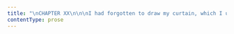 ```yaml
---
title: "\nCHAPTER XX\n\n\nI had forgotten to draw my curtain, which I usually did, and also to let\ndown my window-blind.\_ The consequence was, that when the moon, which\nwas full and bright (for the night was fine), came in her course to that\nspace in the sky opposite my casement, and looked in at me through the\nunveiled panes, her glorious gaze roused me.\_ Awaking in the dead of\nnight, I opened my eyes on her disk—silver-white and crystal clear.\_ It\nwas beautiful, but too solemn; I half rose, and stretched my arm to draw\nthe curtain.\n\nGood God!\_ What a cry!\n\nThe night—its silence—its rest, was rent in twain by a savage, a sharp,\na shrilly sound that ran from end to end of Thornfield Hall.\n\nMy pulse stopped: my heart stood still; my stretched arm was paralysed.\_\nThe cry died, and was not renewed.\_ Indeed, whatever being uttered that\nfearful shriek could not soon repeat it: not the widest-winged condor on\nthe Andes could, twice in succession, send out such a yell from the\ncloud shrouding his eyrie.\_ The thing delivering such utterance must\nrest ere it could repeat the effort.\n\nIt came out of the third storey; for it passed overhead.\_ And\noverhead—yes, in the room just above my chamber-ceiling—I now heard a\nstruggle: a deadly one it seemed from the noise; and a half-smothered\nvoice shouted—\n\n“Help! help! help!” three times rapidly.\n\n“Will no one come?” it cried; and then, while the staggering and\nstamping went on wildly, I distinguished through plank and plaster:—\n\n“Rochester!\_ Rochester! for God’s sake, come!”\n\nA chamber-door opened: some one ran, or rushed, along the gallery.\_\nAnother step stamped on the flooring above and something fell; and there\nwas silence.\n\nI had put on some clothes, though horror shook all my limbs; I issued\nfrom my apartment.\_ The sleepers were all aroused: ejaculations,\nterrified murmurs sounded in every room; door after door unclosed; one\nlooked out and another looked out; the gallery filled.\_ Gentlemen and\nladies alike had quitted their beds; and “Oh! what is it?”—“Who is\nhurt?”—“What has happened?”—“Fetch a light!”—“Is it fire?”—“Are there\nrobbers?”—“Where shall we run?” was demanded confusedly on all hands.\_\nBut for the moonlight they would have been in complete darkness.\_ They\nran to and fro; they crowded together: some sobbed, some stumbled: the\nconfusion was inextricable.\n\n“Where the devil is Rochester?” cried Colonel Dent.\_ “I cannot find him\nin his bed.”\n\n“Here! here!” was shouted in return.\_ “Be composed, all of you: I’m\ncoming.”\n\nAnd the door at the end of the gallery opened, and Mr. Rochester\nadvanced with a candle: he had just descended from the upper storey.\_\nOne of the ladies ran to him directly; she seized his arm: it was Miss\nIngram.\n\n“What awful event has taken place?” said she.\_ “Speak! let us know the\nworst at once!”\n\n“But don’t pull me down or strangle me,” he replied: for the Misses\nEshton were clinging about him now; and the two dowagers, in vast white\nwrappers, were bearing down on him like ships in full sail.\n\n“All’s right!—all’s right!” he cried.\_ “It’s a mere rehearsal of Much\nAdo about Nothing.\_ Ladies, keep off, or I shall wax dangerous.”\n\nAnd dangerous he looked: his black eyes darted sparks.\_ Calming himself\nby an effort, he added—\n\n“A servant has had the nightmare; that is all.\_ She’s an excitable,\nnervous person: she construed her dream into an apparition, or something\nof that sort, no doubt; and has taken a fit with fright.\_ Now, then, I\nmust see you all back into your rooms; for, till the house is settled,\nshe cannot be looked after.\_ Gentlemen, have the goodness to set the\nladies the example.\_ Miss Ingram, I am sure you will not fail in\nevincing superiority to idle terrors.\_ Amy and Louisa, return to your\nnests like a pair of doves, as you are.\_\_ Mesdames” (to the dowagers),\n“you will take cold to a dead certainty, if you stay in this chill\ngallery any longer.”\n\nAnd so, by dint of alternate coaxing and commanding, he contrived to get\nthem all once more enclosed in their separate dormitories.\_ I did not\nwait to be ordered back to mine, but retreated unnoticed, as unnoticed I\nhad left it.\n\nNot, however, to go to bed: on the contrary, I began and dressed myself\ncarefully.\_ The sounds I had heard after the scream, and the words that\nhad been uttered, had probably been heard only by me; for they had\nproceeded from the room above mine: but they assured me that it was not\na servant’s dream which had thus struck horror through the house; and\nthat the explanation Mr. Rochester had given was merely an invention\nframed to pacify his guests.\_ I dressed, then, to be ready for\nemergencies.\_ When dressed, I sat a long time by the window looking out\nover the silent grounds and silvered fields and waiting for I knew not\nwhat.\_ It seemed to me that some event must follow the strange cry,\nstruggle, and call.\n\nNo: stillness returned: each murmur and movement ceased gradually, and\nin about an hour Thornfield Hall was again as hushed as a desert.\_ It\nseemed that sleep and night had resumed their empire.\_ Meantime the moon\ndeclined: she was about to set.\_ Not liking to sit in the cold and\ndarkness, I thought I would lie down on my bed, dressed as I was.\_ I\nleft the window, and moved with little noise across the carpet; as I\nstooped to take off my shoes, a cautious hand tapped low at the door.\n\n“Am I wanted?” I asked.\n\n“Are you up?” asked the voice I expected to hear, viz., my master’s.\n\n“Yes, sir.”\n\n“And dressed?”\n\n“Yes.”\n\n“Come out, then, quietly.”\n\nI obeyed.\_ Mr. Rochester stood in the gallery holding a light.\n\n“I want you,” he said: “come this way: take your time, and make no\nnoise.”\n\nMy slippers were thin: I could walk the matted floor as softly as a\ncat.\_ He glided up the gallery and up the stairs, and stopped in the\ndark, low corridor of the fateful third storey: I had followed and stood\nat his side.\n\n“Have you a sponge in your room?” he asked in a whisper.\n\n“Yes, sir.”\n\n“Have you any salts—volatile salts?”\n\n“Yes.”\n\n“Go back and fetch both.”\n\nI returned, sought the sponge on the washstand, the salts in my drawer,\nand once more retraced my steps.\_ He still waited; he held a key in his\nhand: approaching one of the small, black doors, he put it in the lock;\nhe paused, and addressed me again.\n\n“You don’t turn sick at the sight of blood?”\n\n“I think I shall not: I have never been tried yet.”\n\nI felt a thrill while I answered him; but no coldness, and no faintness.\n\n“Just give me your hand,” he said: “it will not do to risk a fainting\nfit.”\n\nI put my fingers into his.\_ “Warm and steady,” was his remark: he turned\nthe key and opened the door.\n\nI saw a room I remembered to have seen before, the day Mrs. Fairfax\nshowed me over the house: it was hung with tapestry; but the tapestry\nwas now looped up in one part, and there was a door apparent, which had\nthen been concealed.\_ This door was open; a light shone out of the room\nwithin: I heard thence a snarling, snatching sound, almost like a dog\nquarrelling.\_ Mr. Rochester, putting down his candle, said to me, “Wait\na minute,” and he went forward to the inner apartment.\_ A shout of\nlaughter greeted his entrance; noisy at first, and terminating in Grace\nPoole’s own goblin ha! ha!\_ She then was there.\_ He made some sort of\narrangement without speaking, though I heard a low voice address him: he\ncame out and closed the door behind him.\n\n“Here, Jane!” he said; and I walked round to the other side of a large\nbed, which with its drawn curtains concealed a considerable portion of\nthe chamber.\_ An easy-chair was near the bed-head: a man sat in it,\ndressed with the exception of his coat; he was still; his head leant\nback; his eyes were closed.\_ Mr. Rochester held the candle over him; I\nrecognised in his pale and seemingly lifeless face—the stranger, Mason:\nI saw too that his linen on one side, and one arm, was almost soaked in\nblood.\n\n“Hold the candle,” said Mr. Rochester, and I took it: he fetched a basin\nof water from the washstand: “Hold that,” said he.\_ I obeyed.\_ He took\nthe sponge, dipped it in, and moistened the corpse-like face; he asked\nfor my smelling-bottle, and applied it to the nostrils.\_ Mr. Mason\nshortly unclosed his eyes; he groaned.\_ Mr. Rochester opened the shirt\nof the wounded man, whose arm and shoulder were bandaged: he sponged\naway blood, trickling fast down.\n\n“Is there immediate danger?” murmured Mr. Mason.\n\n“Pooh!\_ No—a mere scratch.\_ Don’t be so overcome, man: bear up!\_ I’ll\nfetch a surgeon for you now, myself: you’ll be able to be removed by\nmorning, I hope.\_ Jane,” he continued.\n\n“Sir?”\n\n“I shall have to leave you in this room with this gentleman, for an\nhour, or perhaps two hours: you will sponge the blood as I do when it\nreturns: if he feels faint, you will put the glass of water on that\nstand to his lips, and your salts to his nose.\_ You will not speak to\nhim on any pretext—and—Richard, it will be at the peril of your life if\nyou speak to her: open your lips—agitate yourself—and I’ll not answer\nfor the consequences.”\n\nAgain the poor man groaned; he looked as if he dared not move; fear,\neither of death or of something else, appeared almost to paralyse him.\_\nMr. Rochester put the now bloody sponge into my hand, and I proceeded to\nuse it as he had done.\_ He watched me a second, then saying,\n“Remember!—No conversation,” he left the room.\_ I experienced a strange\nfeeling as the key grated in the lock, and the sound of his retreating\nstep ceased to be heard.\n\nHere then I was in the third storey, fastened into one of its mystic\ncells; night around me; a pale and bloody spectacle under my eyes and\nhands; a murderess hardly separated from me by a single door: yes—that\nwas appalling—the rest I could bear; but I shuddered at the thought of\nGrace Poole bursting out upon me.\n\nI must keep to my post, however.\_ I must watch this ghastly\ncountenance—these blue, still lips forbidden to unclose—these eyes now\nshut, now opening, now wandering through the room, now fixing on me, and\never glazed with the dulness of horror.\_ I must dip my hand again and\nagain in the basin of blood and water, and wipe away the trickling\ngore.\_ I must see the light of the unsnuffed candle wane on my\nemployment; the shadows darken on the wrought, antique tapestry round\nme, and grow black under the hangings of the vast old bed, and quiver\nstrangely over the doors of a great cabinet opposite—whose front,\ndivided into twelve panels, bore, in grim design, the heads of the\ntwelve apostles, each enclosed in its separate panel as in a frame;\nwhile above them at the top rose an ebon crucifix and a dying Christ.\n\nAccording as the shifting obscurity and flickering gleam hovered here or\nglanced there, it was now the bearded physician, Luke, that bent his\nbrow; now St. John’s long hair that waved; and anon the devilish face of\nJudas, that grew out of the panel, and seemed gathering life and\nthreatening a revelation of the arch-traitor—of Satan himself—in his\nsubordinate’s form.\n\nAmidst all this, I had to listen as well as watch: to listen for the\nmovements of the wild beast or the fiend in yonder side den.\_ But since\nMr. Rochester’s visit it seemed spellbound: all the night I heard but\nthree sounds at three long intervals,—a step creak, a momentary renewal\nof the snarling, canine noise, and a deep human groan.\n\nThen my own thoughts worried me.\_ What crime was this that lived\nincarnate in this sequestered mansion, and could neither be expelled nor\nsubdued by the owner?—what mystery, that broke out now in fire and now\nin blood, at the deadest hours of night?\_ What creature was it, that,\nmasked in an ordinary woman’s face and shape, uttered the voice, now of\na mocking demon, and anon of a carrion-seeking bird of prey?\n\nAnd this man I bent over—this commonplace, quiet stranger—how had he\nbecome involved in the web of horror? and why had the Fury flown at\nhim?\_ What made him seek this quarter of the house at an untimely\nseason, when he should have been asleep in bed?\_ I had heard Mr.\nRochester assign him an apartment below—what brought him here!\_ And why,\nnow, was he so tame under the violence or treachery done him?\_ Why did\nhe so quietly submit to the concealment Mr. Rochester enforced?\_ Why\ndid Mr. Rochester enforce this concealment?\_ His guest had been\noutraged, his own life on a former occasion had been hideously plotted\nagainst; and both attempts he smothered in secrecy and sank in\noblivion!\_ Lastly, I saw Mr. Mason was submissive to Mr. Rochester; that\nthe impetuous will of the latter held complete sway over the inertness\nof the former: the few words which had passed between them assured me of\nthis.\_ It was evident that in their former intercourse, the passive\ndisposition of the one had been habitually influenced by the active\nenergy of the other: whence then had arisen Mr. Rochester’s dismay when\nhe heard of Mr. Mason’s arrival?\_ Why had the mere name of this\nunresisting individual—whom his word now sufficed to control like a\nchild—fallen on him, a few hours since, as a thunderbolt might fall on\nan oak?\n\nOh!\_ I could not forget his look and his paleness when he whispered:\n“Jane, I have got a blow—I have got a blow, Jane.”\_ I could not forget\nhow the arm had trembled which he rested on my shoulder: and it was no\nlight matter which could thus bow the resolute spirit and thrill the\nvigorous frame of Fairfax Rochester.\n\n“When will he come?\_ When will he come?” I cried inwardly, as the night\nlingered and lingered—as my bleeding patient drooped, moaned, sickened:\nand neither day nor aid arrived.\_ I had, again and again, held the water\nto Mason’s white lips; again and again offered him the stimulating\nsalts: my efforts seemed ineffectual: either bodily or mental suffering,\nor loss of blood, or all three combined, were fast prostrating his\nstrength.\_ He moaned so, and looked so weak, wild, and lost, I feared he\nwas dying; and I might not even speak to him.\n\nThe candle, wasted at last, went out; as it expired, I perceived streaks\nof grey light edging the window curtains: dawn was then approaching.\_\nPresently I heard Pilot bark far below, out of his distant kennel in the\ncourtyard: hope revived.\_ Nor was it unwarranted: in five minutes more\nthe grating key, the yielding lock, warned me my watch was relieved.\_ It\ncould not have lasted more than two hours: many a week has seemed\nshorter.\n\nMr. Rochester entered, and with him the surgeon he had been to fetch.\n\n“Now, Carter, be on the alert,” he said to this last: “I give you but\nhalf-an-hour for dressing the wound, fastening the bandages, getting the\npatient downstairs and all.”\n\n“But is he fit to move, sir?”\n\n“No doubt of it; it is nothing serious; he is nervous, his spirits must\nbe kept up.\_ Come, set to work.”\n\nMr. Rochester drew back the thick curtain, drew up the holland blind,\nlet in all the daylight he could; and I was surprised and cheered to see\nhow far dawn was advanced: what rosy streaks were beginning to brighten\nthe east.\_ Then he approached Mason, whom the surgeon was already\nhandling.\n\n“Now, my good fellow, how are you?” he asked.\n\n“She’s done for me, I fear,” was the faint reply.\n\n“Not a whit!—courage!\_ This day fortnight you’ll hardly be a pin the\nworse of it: you’ve lost a little blood; that’s all.\_ Carter, assure him\nthere’s no danger.”\n\n“I can do that conscientiously,” said Carter, who had now undone the\nbandages; “only I wish I could have got here sooner: he would not have\nbled so much—but how is this?\_ The flesh on the shoulder is torn as well\nas cut.\_ This wound was not done with a knife: there have been teeth\nhere!”\n\n“She bit me,” he murmured.\_ “She worried me like a tigress, when\nRochester got the knife from her.”\n\n“You should not have yielded: you should have grappled with her at\nonce,” said Mr. Rochester.\n\n“But under such circumstances, what could one do?” returned Mason.\_ “Oh,\nit was frightful!” he added, shuddering.\_ “And I did not expect it: she\nlooked so quiet at first.”\n\n“I warned you,” was his friend’s answer; “I said—be on your guard when\nyou go near her.\_ Besides, you might have waited till to-morrow, and had\nme with you: it was mere folly to attempt the interview to-night, and\nalone.”\n\n“I thought I could have done some good.”\n\n“You thought! you thought!\_ Yes, it makes me impatient to hear you: but,\nhowever, you have suffered, and are likely to suffer enough for not\ntaking my advice; so I’ll say no more.\_ Carter—hurry!—hurry!\_ The sun\nwill soon rise, and I must have him off.”\n\n“Directly, sir; the shoulder is just bandaged.\_ I must look to this\nother wound in the arm: she has had her teeth here too, I think.”\n\n“She sucked the blood: she said she’d drain my heart,” said Mason.\n\nI saw Mr. Rochester shudder: a singularly marked expression of disgust,\nhorror, hatred, warped his countenance almost to distortion; but he only\nsaid—\n\n“Come, be silent, Richard, and never mind her gibberish: don’t repeat\nit.”\n\n“I wish I could forget it,” was the answer.\n\n“You will when you are out of the country: when you get back to Spanish\nTown, you may think of her as dead and buried—or rather, you need not\nthink of her at all.”\n\n“Impossible to forget this night!”\n\n“It is not impossible: have some energy, man.\_ You thought you were as\ndead as a herring two hours since, and you are all alive and talking\nnow.\_ There!—Carter has done with you or nearly so; I’ll make you decent\nin a trice.\_ Jane” (he turned to me for the first time since his\nre-entrance), “take this key: go down into my bedroom, and walk straight\nforward into my dressing-room: open the top drawer of the wardrobe and\ntake out a clean shirt and neck-handkerchief: bring them here; and be\nnimble.”\n\nI went; sought the repository he had mentioned, found the articles\nnamed, and returned with them.\n\n“Now,” said he, “go to the other side of the bed while I order his\ntoilet; but don’t leave the room: you may be wanted again.”\n\nI retired as directed.\n\n“Was anybody stirring below when you went down, Jane?” inquired Mr.\nRochester presently.\n\n“No, sir; all was very still.”\n\n“We shall get you off cannily, Dick: and it will be better, both for\nyour sake, and for that of the poor creature in yonder.\_ I have striven\nlong to avoid exposure, and I should not like it to come at last.\_ Here,\nCarter, help him on with his waist-coat.\_ Where did you leave your\nfurred cloak?\_ You can’t travel a mile without that, I know, in this\ndamned cold climate.\_ In your room?—Jane, run down to Mr. Mason’s\nroom,—the one next mine,—and fetch a cloak you will see there.”\n\nAgain I ran, and again returned, bearing an immense mantle lined and\nedged with fur.\n\n“Now, I’ve another errand for you,” said my untiring master; “you must\naway to my room again.\_ What a mercy you are shod with velvet, Jane!—a\nclod-hopping messenger would never do at this juncture.\_ You must open\nthe middle drawer of my toilet-table and take out a little phial and a\nlittle glass you will find there,—quick!”\n\nI flew thither and back, bringing the desired vessels.\n\n“That’s well!\_ Now, doctor, I shall take the liberty of administering a\ndose myself, on my own responsibility.\_ I got this cordial at Rome, of\nan Italian charlatan—a fellow you would have kicked, Carter.\_ It is not\na thing to be used indiscriminately, but it is good upon occasion: as\nnow, for instance.\_ Jane, a little water.”\n\nHe held out the tiny glass, and I half filled it from the water-bottle\non the washstand.\n\n“That will do;—now wet the lip of the phial.”\n\nI did so; he measured twelve drops of a crimson liquid, and presented it\nto Mason.\n\n“Drink, Richard: it will give you the heart you lack, for an hour or\nso.”\n\n“But will it hurt me?—is it inflammatory?”\n\n“Drink! drink! drink!”\n\nMr. Mason obeyed, because it was evidently useless to resist.\_ He was\ndressed now: he still looked pale, but he was no longer gory and\nsullied.\_ Mr. Rochester let him sit three minutes after he had swallowed\nthe liquid; he then took his arm—\n\n“Now I am sure you can get on your feet,” he said—“try.”\n\nThe patient rose.\n\n“Carter, take him under the other shoulder.\_ Be of good cheer, Richard;\nstep out—that’s it!”\n\n“I do feel better,” remarked Mr. Mason.\n\n“I am sure you do.\_ Now, Jane, trip on before us away to the backstairs;\nunbolt the side-passage door, and tell the driver of the post-chaise you\nwill see in the yard—or just outside, for I told him not to drive his\nrattling wheels over the pavement—to be ready; we are coming: and, Jane,\nif any one is about, come to the foot of the stairs and hem.”\n\nIt was by this time half-past five, and the sun was on the point of\nrising; but I found the kitchen still dark and silent.\_ The side-passage\ndoor was fastened; I opened it with as little noise as possible: all the\nyard was quiet; but the gates stood wide open, and there was a\npost-chaise, with horses ready harnessed, and driver seated on the box,\nstationed outside.\_ I approached him, and said the gentlemen were\ncoming; he nodded: then I looked carefully round and listened.\_ The\nstillness of early morning slumbered everywhere; the curtains were yet\ndrawn over the servants’ chamber windows; little birds were just\ntwittering in the blossom-blanched orchard trees, whose boughs drooped\nlike white garlands over the wall enclosing one side of the yard; the\ncarriage horses stamped from time to time in their closed stables: all\nelse was still.\n\nThe gentlemen now appeared.\_ Mason, supported by Mr. Rochester and the\nsurgeon, seemed to walk with tolerable ease: they assisted him into the\nchaise; Carter followed.\n\n“Take care of him,” said Mr. Rochester to the latter, “and keep him at\nyour house till he is quite well: I shall ride over in a day or two to\nsee how he gets on.\_ Richard, how is it with you?”\n\n“The fresh air revives me, Fairfax.”\n\n“Leave the window open on his side, Carter; there is no wind—good-bye,\nDick.”\n\n“Fairfax—”\n\n“Well what is it?”\n\n“Let her be taken care of; let her be treated as tenderly as may be: let\nher—” he stopped and burst into tears.\n\n“I do my best; and have done it, and will do it,” was the answer: he\nshut up the chaise door, and the vehicle drove away.\n\n“Yet would to God there was an end of all this!” added Mr. Rochester, as\nhe closed and barred the heavy yard-gates.\n\nThis done, he moved with slow step and abstracted air towards a door in\nthe wall bordering the orchard.\_ I, supposing he had done with me,\nprepared to return to the house; again, however, I heard him call\n“Jane!”\_ He had opened feel portal and stood at it, waiting for me.\n\n“Come where there is some freshness, for a few moments,” he said; “that\nhouse is a mere dungeon: don’t you feel it so?”\n\n“It seems to me a splendid mansion, sir.”\n\n“The glamour of inexperience is over your eyes,” he answered; “and you\nsee it through a charmed medium: you cannot discern that the gilding is\nslime and the silk draperies cobwebs; that the marble is sordid slate,\nand the polished woods mere refuse chips and scaly bark.\_ Now here”\n(he pointed to the leafy enclosure we had entered) “all is real, sweet,\nand pure.”\n\nHe strayed down a walk edged with box, with apple trees, pear trees, and\ncherry trees on one side, and a border on the other full of all sorts of\nold-fashioned flowers, stocks, sweet-williams, primroses, pansies,\nmingled with southernwood, sweet-briar, and various fragrant herbs.\_\nThey were fresh now as a succession of April showers and gleams,\nfollowed by a lovely spring morning, could make them: the sun was just\nentering the dappled east, and his light illumined the wreathed and dewy\norchard trees and shone down the quiet walks under them.\n\n“Jane, will you have a flower?”\n\nHe gathered a half-blown rose, the first on the bush, and offered it to\nme.\n\n“Thank you, sir.”\n\n“Do you like this sunrise, Jane?\_ That sky with its high and light\nclouds which are sure to melt away as the day waxes warm—this placid and\nbalmly atmosphere?”\n\n“I do, very much.”\n\n“You have passed a strange night, Jane.”\n\n“Yes, sir.”\n\n“And it has made you look pale—were you afraid when I left you alone\nwith Mason?”\n\n“I was afraid of some one coming out of the inner room.”\n\n“But I had fastened the door—I had the key in my pocket: I should have\nbeen a careless shepherd if I had left a lamb—my pet lamb—so near a\nwolf’s den, unguarded: you were safe.”\n\n“Will Grace Poole live here still, sir?”\n\n“Oh yes! don’t trouble your head about her—put the thing out of your\nthoughts.”\n\n“Yet it seems to me your life is hardly secure while she stays.”\n\n“Never fear—I will take care of myself.”\n\n“Is the danger you apprehended last night gone by now, sir?”\n\n“I cannot vouch for that till Mason is out of England: nor even then.\_\nTo live, for me, Jane, is to stand on a crater-crust which may crack and\nspue fire any day.”\n\n“But Mr. Mason seems a man easily led.\_ Your influence, sir, is\nevidently potent with him: he will never set you at defiance or wilfully\ninjure you.”\n\n“Oh, no!\_ Mason will not defy me; nor, knowing it, will he hurt me—but,\nunintentionally, he might in a moment, by one careless word, deprive me,\nif not of life, yet for ever of happiness.”\n\n“Tell him to be cautious, sir: let him know what you fear, and show him\nhow to avert the danger.”\n\nHe laughed sardonically, hastily took my hand, and as hastily threw it\nfrom him.\n\n“If I could do that, simpleton, where would the danger be?\_ Annihilated\nin a moment.\_ Ever since I have known Mason, I have only had to say to\nhim ‘Do that,’ and the thing has been done.\_ But I cannot give him\norders in this case: I cannot say ‘Beware of harming me, Richard;’ for\nit is imperative that I should keep him ignorant that harm to me is\npossible.\_ Now you look puzzled; and I will puzzle you further.\_ You are\nmy little friend, are you not?”\n\n“I like to serve you, sir, and to obey you in all that is right.”\n\n“Precisely: I see you do.\_ I see genuine contentment in your gait and\nmien, your eye and face, when you are helping me and pleasing me—working\nfor me, and with me, in, as you characteristically say, ‘all that is\nright:’ for if I bid you do what you thought wrong, there would be no\nlight-footed running, no neat-handed alacrity, no lively glance and\nanimated complexion.\_ My friend would then turn to me, quiet and pale,\nand would say, ‘No, sir; that is impossible: I cannot do it, because it\nis wrong;’ and would become immutable as a fixed star.\_ Well, you too\nhave power over me, and may injure me: yet I dare not show you where I\nam vulnerable, lest, faithful and friendly as you are, you should\ntransfix me at once.”\n\n“If you have no more to fear from Mr. Mason than you have from me, sir,\nyou are very safe.”\n\n“God grant it may be so!\_ Here, Jane, is an arbour; sit down.”\n\nThe arbour was an arch in the wall, lined with ivy; it contained a\nrustic seat.\_ Mr. Rochester took it, leaving room, however, for me: but\nI stood before him.\n\n“Sit,” he said; “the bench is long enough for two.\_ You don’t hesitate\nto take a place at my side, do you?\_ Is that wrong, Jane?”\n\nI answered him by assuming it: to refuse would, I felt, have been\nunwise.\n\n“Now, my little friend, while the sun drinks the dew—while all the\nflowers in this old garden awake and expand, and the birds fetch their\nyoung ones’ breakfast out of the Thornfield, and the early bees do their\nfirst spell of work—I’ll put a case to you, which you must endeavour to\nsuppose your own: but first, look at me, and tell me you are at ease,\nand not fearing that I err in detaining you, or that you err in\nstaying.”\n\n“No, sir; I am content.”\n\n“Well then, Jane, call to aid your fancy:—suppose you were no longer a\ngirl well reared and disciplined, but a wild boy indulged from childhood\nupwards; imagine yourself in a remote foreign land; conceive that you\nthere commit a capital error, no matter of what nature or from what\nmotives, but one whose consequences must follow you through life and\ntaint all your existence.\_ Mind, I don’t say a crime; I am not\nspeaking of shedding of blood or any other guilty act, which might make\nthe perpetrator amenable to the law: my word is error.\_ The results\nof what you have done become in time to you utterly insupportable; you\ntake measures to obtain relief: unusual measures, but neither unlawful\nnor culpable.\_ Still you are miserable; for hope has quitted you on the\nvery confines of life: your sun at noon darkens in an eclipse, which you\nfeel will not leave it till the time of setting.\_ Bitter and base\nassociations have become the sole food of your memory: you wander here\nand there, seeking rest in exile: happiness in pleasure—I mean in\nheartless, sensual pleasure—such as dulls intellect and blights\nfeeling.\_ Heart-weary and soul-withered, you come home after years of\nvoluntary banishment: you make a new acquaintance—how or where no\nmatter: you find in this stranger much of the good and bright qualities\nwhich you have sought for twenty years, and never before encountered;\nand they are all fresh, healthy, without soil and without taint.\_ Such\nsociety revives, regenerates: you feel better days come back—higher\nwishes, purer feelings; you desire to recommence your life, and to spend\nwhat remains to you of days in a way more worthy of an immortal being.\_\nTo attain this end, are you justified in overleaping an obstacle of\ncustom—a mere conventional impediment which neither your conscience\nsanctifies nor your judgment approves?”\n\nHe paused for an answer: and what was I to say?\_ Oh, for some good\nspirit to suggest a judicious and satisfactory response!\_ Vain\naspiration!\_ The west wind whispered in the ivy round me; but no gentle\nAriel borrowed its breath as a medium of speech: the birds sang in the\ntree-tops; but their song, however sweet, was inarticulate.\n\nAgain Mr. Rochester propounded his query:\n\n“Is the wandering and sinful, but now rest-seeking and repentant, man\njustified in daring the world’s opinion, in order to attach to him for\never this gentle, gracious, genial stranger, thereby securing his own\npeace of mind and regeneration of life?”\n\n“Sir,” I answered, “a wanderer’s repose or a sinner’s reformation should\nnever depend on a fellow-creature.\_ Men and women die; philosophers\nfalter in wisdom, and Christians in goodness: if any one you know has\nsuffered and erred, let him look higher than his equals for strength to\namend and solace to heal.”\n\n“But the instrument—the instrument!\_ God, who does the work, ordains the\ninstrument.\_ I have myself—I tell it you without parable—been a worldly,\ndissipated, restless man; and I believe I have found the instrument for\nmy cure in—”\n\nHe paused: the birds went on carolling, the leaves lightly rustling.\_ I\nalmost wondered they did not check their songs and whispers to catch the\nsuspended revelation; but they would have had to wait many minutes—so\nlong was the silence protracted.\_ At last I looked up at the tardy\nspeaker: he was looking eagerly at me.\n\n“Little friend,” said he, in quite a changed tone—while his face changed\ntoo, losing all its softness and gravity, and becoming harsh and\nsarcastic—“you have noticed my tender penchant for Miss Ingram: don’t\nyou think if I married her she would regenerate me with a vengeance?”\n\nHe got up instantly, went quite to the other end of the walk, and when\nhe came back he was humming a tune.\n\n“Jane, Jane,” said he, stopping before me, “you are quite pale with your\nvigils: don’t you curse me for disturbing your rest?”\n\n“Curse you?\_ No, sir.”\n\n“Shake hands in confirmation of the word.\_ What cold fingers!\_ They were\nwarmer last night when I touched them at the door of the mysterious\nchamber.\_ Jane, when will you watch with me again?”\n\n“Whenever I can be useful, sir.”\n\n“For instance, the night before I am married!\_ I am sure I shall not be\nable to sleep.\_ Will you promise to sit up with me to bear me company?\_\nTo you I can talk of my lovely one: for now you have seen her and know\nher.”\n\n“Yes, sir.”\n\n“She’s a rare one, is she not, Jane?”\n\n“Yes, sir.”\n\n“A strapper—a real strapper, Jane: big, brown, and buxom; with hair just\nsuch as the ladies of Carthage must have had.\_ Bless me! there’s Dent\nand Lynn in the stables!\_ Go in by the shrubbery, through that wicket.”\n\nAs I went one way, he went another, and I heard him in the yard, saying\ncheerfully—\n\n“Mason got the start of you all this morning; he was gone before\nsunrise: I rose at four to see him off.”\n"
contentType: prose
---
```



